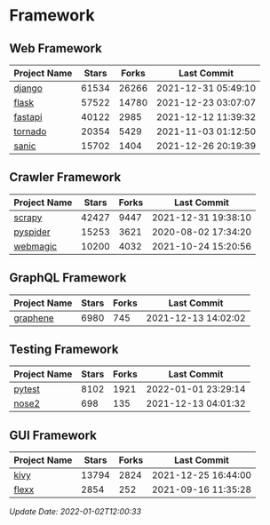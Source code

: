 # Framework

## Web Framework
| Project Name | Stars | Forks | Last Commit |
| ------------ | ----- | ----- | ----------- |
| [django](https://github.com/django/django) | 61534 | 26266 | 2021-12-31 05:49:10 |
| [flask](https://github.com/pallets/flask) | 57522 | 14780 | 2021-12-23 03:07:07 |
| [fastapi](https://github.com/tiangolo/fastapi) | 40122 | 2985 | 2021-12-12 11:39:32 |
| [tornado](https://github.com/tornadoweb/tornado) | 20354 | 5429 | 2021-11-03 01:12:50 |
| [sanic](https://github.com/sanic-org/sanic) | 15702 | 1404 | 2021-12-26 20:19:39 |

## Crawler Framework
| Project Name | Stars | Forks | Last Commit |
| ------------ | ----- | ----- | ----------- |
| [scrapy](https://github.com/scrapy/scrapy) | 42427 | 9447 | 2021-12-31 19:38:10 |
| [pyspider](https://github.com/binux/pyspider) | 15253 | 3621 | 2020-08-02 17:34:20 |
| [webmagic](https://github.com/code4craft/webmagic) | 10200 | 4032 | 2021-10-24 15:20:56 |

## GraphQL Framework
| Project Name | Stars | Forks | Last Commit |
| ------------ | ----- | ----- | ----------- |
| [graphene](https://github.com/graphql-python/graphene) | 6980 | 745 | 2021-12-13 14:02:02 |

## Testing Framework
| Project Name | Stars | Forks | Last Commit |
| ------------ | ----- | ----- | ----------- |
| [pytest](https://github.com/pytest-dev/pytest) | 8102 | 1921 | 2022-01-01 23:29:14 |
| [nose2](https://github.com/nose-devs/nose2) | 698 | 135 | 2021-12-13 04:01:32 |

## GUI Framework
| Project Name | Stars | Forks | Last Commit |
| ------------ | ----- | ----- | ----------- |
| [kivy](https://github.com/kivy/kivy) | 13794 | 2824 | 2021-12-25 16:44:00 |
| [flexx](https://github.com/flexxui/flexx) | 2854 | 252 | 2021-09-16 11:35:28 |

*Update Date: 2022-01-02T12:00:33*
